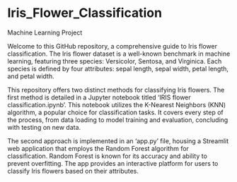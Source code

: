 # Iris_Flower_Classification
Machine Learning Project

Welcome to this GitHub repository, a comprehensive guide to Iris flower classification. The Iris flower dataset is a well-known benchmark in machine learning, featuring three species: Versicolor, Sentosa, and Virginica. Each species is defined by four attributes: sepal length, sepal width, petal length, and petal width.

This repository offers two distinct methods for classifying Iris flowers. The first method is detailed in a Jupyter notebook titled ‘IRIS flower classification.ipynb’. This notebook utilizes the K-Nearest Neighbors (KNN) algorithm, a popular choice for classification tasks. It covers every step of the process, from data loading to model training and evaluation, concluding with testing on new data.

The second approach is implemented in an ‘app.py’ file, housing a Streamlit web application that employs the Random Forest algorithm for classification. Random Forest is known for its accuracy and ability to prevent overfitting. The app provides an interactive platform for users to classify Iris flowers based on their attributes.
